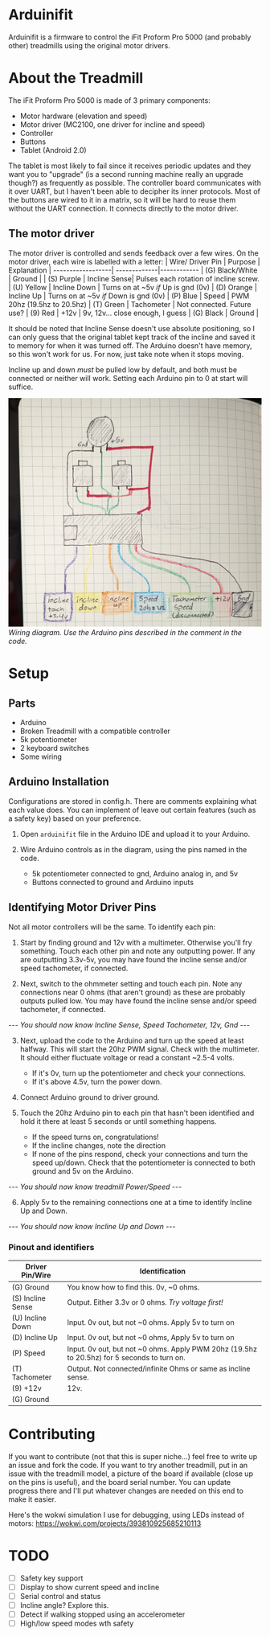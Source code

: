 # Arduinifit
Arduinifit is a firmware to control the iFit Proform Pro 5000 (and probably other) treadmills using the original motor drivers. 

# About the Treadmill
The iFit Proform Pro 5000 is made of 3 primary components:
- Motor hardware (elevation and speed) 
- Motor driver (MC2100, one driver for incline and speed)
- Controller
- Buttons
- Tablet (Android 2.0)

The tablet is most likely to fail since it receives periodic updates and they want you to "upgrade" (is a second running machine really an upgrade though?) as frequently as possible. The controller board communicates with it over UART, but I haven't been able to decipher its inner protocols. Most of the buttons are wired to it in a matrix, so it will be hard to reuse them without the UART connection. It connects directly to the motor driver. 

## The motor driver
The motor driver is controlled and sends feedback over a few wires. On the motor driver, each wire is labelled with a letter: 
| Wire/ Driver Pin          | Purpose      | Explanation
| ------------------| -------------|------------
| (G) Black/White   | Ground       | 
| (S) Purple        | Incline Sense| Pulses each rotation of incline screw.  
| (U) Yellow        | Incline Down | Turns on at ~5v *if* Up is gnd (0v)
| (D) Orange        | Incline Up   | Turns on at ~5v *if* Down is gnd (0v)
| (P) Blue          | Speed        | PWM 20hz (19.5hz to 20.5hz)
| (T) Green         | Tachometer   | Not connected. Future use?
| (9) Red           | +12v         | 9v, 12v... close enough, I guess
| (G) Black         | Ground       | 


It should be noted that Incline Sense doesn't use absolute positioning, so I can only guess that the original tablet kept track of the incline and saved it to memory for when it was turned off. The Arduino doesn't have memory, so this won't work for us. For now, just take note when it stops moving. 

Incline up and down *must* be pulled low by default, and both must be connected or neither will work. Setting each Arduino pin to 0 at start will suffice. 

![sketch of wiring, color accurate](images/wiring.jpg)
*Wiring diagram. Use the Arduino pins described in the comment in the code.*

# Setup
## Parts
- Arduino
- Broken Treadmill with a compatible controller
- 5k potentiometer
- 2 keyboard switches
- Some wiring

## Arduino Installation
Configurations are stored in config.h. There are comments explaining what each value does. You can implement of leave out certain features (such as a safety key) based on your preference.

1. Open `arduinifit` file in the Arduino IDE and upload it to your Arduino.

2. Wire Arduino controls as in the diagram, using the pins named in the code.
    - 5k potentiometer connected to gnd, Arduino analog in, and 5v
    - Buttons connected to ground and Arduino inputs

## Identifying Motor Driver Pins
Not all motor controllers will be the same. To identify each pin:
1. Start by finding ground and 12v with a multimeter. Otherwise you'll fry something. Touch each other pin and note any outputting power. If any are outputting 3.3v-5v, you may have found the incline sense and/or speed tachometer, if connected.

2. Next, switch to the ohmmeter setting and touch each pin. Note any connections near 0 ohms (that aren't ground) as these are probably outputs pulled low. You may have found the incline sense and/or speed tachometer, if connected. 

*--- You should now know Incline Sense, Speed Tachometer, 12v, Gnd ---*

3. Next, upload the code to the Arduino and turn up the speed at least halfway. This will start the 20hz PWM signal. Check with the multimeter. It should either fluctuate voltage or read a constant ~2.5-4 volts. 
    - If it's 0v, turn up the potentiometer and check your connections. 
    - If it's above 4.5v, turn the power down. 

4. Connect Arduino ground to driver ground. 

5. Touch the 20hz Arduino pin to each pin that hasn't been identified and hold it there at least 5 seconds or until something happens.
    - If the speed turns on, congratulations! 
    - If the incline changes, note the direction
    - If none of the pins respond, check your connections and turn the speed up/down. Check that the potentiometer is connected to both ground and 5v on the Arduino. 

*--- You should now know treadmill Power/Speed ---*

6. Apply 5v to the remaining connections one at a time to identify Incline Up and Down. 

*--- You should now know Incline Up and Down ---*

### Pinout and identifiers

| Driver Pin/Wire  | Identification
| -----------------|---------------
| (G) Ground       | You know how to find this. 0v, ~0 ohms.
| (S) Incline Sense| Output. Either 3.3v or 0 ohms. *Try voltage first!*
| (U) Incline Down | Input. 0v out, but not ~0 ohms. Apply 5v to turn on
| (D) Incline Up   | Input. 0v out, but not ~0 ohms, Apply 5v to turn on
| (P) Speed        | Input. 0v out, but not ~0 ohms. Apply PWM 20hz (19.5hz to 20.5hz) for 5 seconds to turn on.
| (T) Tachometer   | Output. Not connected/infinite Ohms or same as incline sense.
| (9) +12v         | 12v. 
| (G) Ground       | 



# Contributing
If you want to contribute (not that this is super niche...) feel free to write up an issue and fork the code. If you want to try another treadmill, put in an issue with the treadmill model, a picture of the board if available (close up on the pins is useful), and the board serial number. You can update progress there and I'll put whatever changes are needed on this end to make it easier. 

Here's the wokwi simulation I use for debugging, using LEDs instead of motors: https://wokwi.com/projects/393810925685210113


# TODO
- [ ] Safety key support
- [ ] Display to show current speed and incline
- [ ] Serial control and status
- [ ] Incline angle? Explore this. 
- [ ] Detect if walking stopped using an accelerometer
- [ ] High/low speed modes wth safety